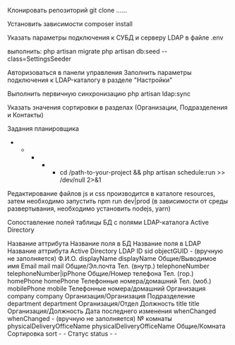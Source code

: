 Клонировать репозиторий
git clone ......

Установить зависимости
composer install

Указать параметры подключения к СУБД и серверу LDAP в файле .env

выполнить:
php artisan migrate
php artisan db:seed --class=SettingsSeeder

Авторизоваться в панели управления
Заполнить параметры подключения к LDAP-каталогу в разделе "Настройки"

Выполнить первичную синхронизацию
php artisan ldap:sync

Указать значения сортировки в разделах (Организации, Подразделения и Контакты)

Задания планировщика
* * * * * cd /path-to-your-project && php artisan schedule:run >> /dev/null 2>&1

Редактирование файлов js и css производится в каталоге resources, затем необходимо запустить npm run dev|prod (в зависимости от среды развертывания, необходимо установить nodejs, yarn)

Сопоставление полей таблицы БД с полями LDAP-каталога Active Directory

Название аттрибута          Название поля в БД              Название поля в LDAP            Название аттрибута Active Directory
LDAP ID                     sid                             objectGUID                      - (вручную не заполняется)
Ф.И.О.                      displayName                     displayName                     Общие/Выводимое имя
Email                       mail                            mail                            Общие/Эл.почта
Тел. (внутр.)               telephoneNumber                 telephoneNumber|ipPhone         Общие/Номер телефона
Тел. (гор.)                 homePhone                       homePhone                       Телефонные номера/домашний
Тел. (моб.)                 mobilePhone                     mobile                          Телефонные номера/домашний
Организация                 company                         company                         Организация/Организация
Подразделение               department                      department                      Организация/Отдел
Должность                   title                           title                           Организация/Должность
Дата последнего изменения   whenChanged                     whenChanged                     - (вручную не заполняется)
№ комнаты                  physicalDeliveryOfficeName      physicalDeliveryOfficeName      Общие/Комната
Сортировка                  sort                            -                               -
Статус                      status                          -                               -
